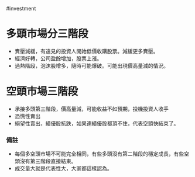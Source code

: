 #investment 

# 多頭市場分三階段
-   賣壓減緩，有遠見的投資人開始低價收購股票。減緩更多賣壓。
-   經濟好轉，公司盈餘增加，股票上漲。
-   過熱階段，泡沫股增多，隨時可能爆破。可能出現價高量減的情況。

# 空頭市場三階段
-   承接多頭第三階段，價高量減，可能收益不如預期，投機投資人收手
-   恐慌性賣出
-   絕望性賣出，績優股抗跌，如果連績優股都頂不住，代表空頭快結束了。

### 備註
-   每個多空頭市場不可能完全相同，有些多頭沒有第二階段的穩定成長，有些空頭沒有第三階段直接結束。
-   成交量大就是代表性大，大家都這樣認為。